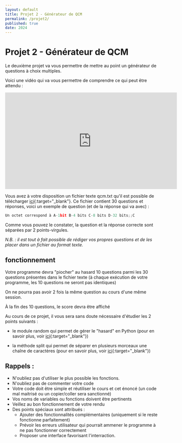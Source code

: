 ```yaml
---
layout: default
title: Projet 2 - Générateur de QCM
permalink: /projet2/
published: true
date: 2024
---
```


# Projet 2 - Générateur de QCM

Le deuxième projet va vous permettre de mettre au point un générateur de questions à choix multiples.

Voici une vidéo qui va vous permettre de comprendre ce qui peut être attendu :

<iframe width="560" height="315" src="https://www.youtube.com/embed/_-2nQRZGa-c?si=2oxy4ZRGy04Ec4pw" title="YouTube video player" frameborder="0" allow="accelerometer; autoplay; clipboard-write; encrypted-media; gyroscope; picture-in-picture; web-share" referrerpolicy="strict-origin-when-cross-origin" allowfullscreen></iframe>

Vous avez à votre disposition un fichier texte qcm.txt qu'il est possible de télécharger [ici](projet2-qcm.txt){:target="_blank"}. Ce fichier contient 30 questions et réponses, voici un exemple de question (et de la réponse qui va avec) :

```python
Un octet correspond à A-1bit B-4 bits C-8 bits D-32 bits;;C
```

Comme vous pouvez le constater, la question et la réponse correcte sont séparées par 2 points-virgules.

_N.B. : il est tout à fait possible de rédiger vos propres questions et de les placer dans un fichier au format texte._

## fonctionnement

Votre programme devra "piocher" au hasard 10 questions parmi les 30 questions présentes dans le fichier texte (à chaque exécution de votre programme, les 10 questions ne seront pas identiques)

On ne pourra pas avoir 2 fois la même question au cours d'une même session.

À la fin des 10 questions, le score devra être affiché

Au cours de ce projet, il vous sera sans doute nécessaire d'étudier les 2 points suivants :

- le module random qui permet de gérer le "hasard" en Python (pour en savoir plus, voir [ici](https://www.w3schools.com/python/module_random.asp){:target="_blank"})

- la méthode split qui permet de séparer en plusieurs morceaux une chaîne de caractères (pour en savoir plus, voir [ici](https://www.w3schools.com/python/ref_string_split.asp){:target="_blank"})

## Rappels : 

- N'oubliez pas d'utiliser le plus possible les fonctions.
- N'oubliez pas de commenter votre code
- Votre code doit être simple et réutiliser le cours et cet énoncé (un code mal maitrisé ou un copier/coller sera sanctionné)
- Vos noms de variables ou fonctions doivent être pertinents
- Veillez au bon fonctionnement de votre rendu
- Des points spéciaux sont attribués :
  - Ajouter des fonctionnalités complémentaires (uniquement si le reste fonctionne parfaitement)
  - Prévoir les erreurs utilisateur qui pourrait ammener le programme à ne pas fonctionner correctement
  - Proposer une interface favorisant l'interraction.
  


